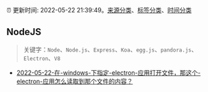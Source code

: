 :alarm_clock: 更新时间: 2022-05-22 21:39:49。[来源分类](../README.md)、[标签分类](../TAGS.md)、[时间分类](../TIMELINE.md)

## NodeJS


> 关键字：`Node`、`Node.js`、`Express`、`Koa`、`egg.js`、`pandora.js`、`Electron`、`V8`



- [2022-05-22-在-windows-下指定-electron-应用打开文件，那这个-electron-应用怎么读取到那个文件的内容？](https://www.v2ex.com/t/854564) 